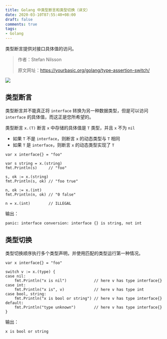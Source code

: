 ```yaml
---
title: Golang 中类型断言和类型切换（译文）
date: 2020-03-10T07:55:40+08:00
draft: false
comments: true
tags: 
- Golang
---
```


类型断言提供对接口具体值的访问。

> 作者：Stefan Nilsson
> 
> 原文网址：https://yourbasic.org/golang/type-assertion-switch/

![](http://oss.yuguo.im/blog/202003/thumbs-up.jpg)

## 类型断言
类型断言并不能真正将 `interface` 转换为另一种数据类型，但是可以访问 `interface` 的具体值，而这正是您所希望的。



类型断言 `x.(T)` 断言 `x` 中存储的具体值是 `T` 类型，并且 `x` 不为 `nil`
- 如果 `T` 不是 `interface`，则断言 `x` 的动态类型与 `T` 相同
- 如果 `T` 是 `interface`，则断言 `x` 的动态类型实现了 `T` 

```
var x interface{} = "foo"

var s string = x.(string)
fmt.Println(s)     // "foo"

s, ok := x.(string)
fmt.Println(s, ok) // "foo true"

n, ok := x.(int)
fmt.Println(n, ok) // "0 false"

n = x.(int)        // ILLEGAL
```
输出：
```
panic: interface conversion: interface {} is string, not int
```

## 类型切换
类型切换顺序执行多个类型声明，并使用匹配的类型运行第一种情况。
```
var x interface{} = "foo"

switch v := x.(type) {
case nil:
    fmt.Println("x is nil")            // here v has type interface{}
case int: 
    fmt.Println("x is", v)             // here v has type int
case bool, string:
    fmt.Println("x is bool or string") // here v has type interface{}
default:
    fmt.Println("type unknown")        // here v has type interface{}
}
```
输出：
```
x is bool or string
```

